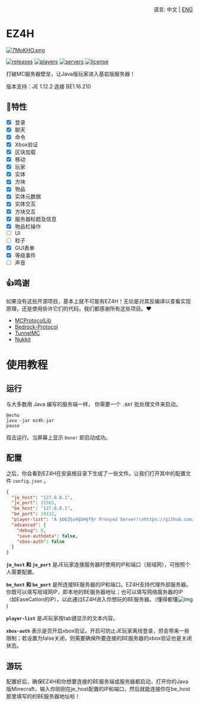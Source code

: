<div align="right">
  语言:
  中文 | 
  <a title="English" href="/README.md">ENG</a>
</div>

# EZ4H
[![7MoKHO.png](https://s4.ax1x.com/2022/01/13/7MoKHO.png)](https://imgtu.com/i/7MoKHO)

[![releases](https://img.shields.io/github/v/release/FillAmeaPixelNetWork/EZ4H?display_name=tag&color=%231ab1ad)](https://github.com/FillAmeaPixelNetWork/EZ4H/releases)
[![players](https://img.shields.io/bstats/players/10109)](https://bstats.org/plugin/bukkit/EZ4H/10109)
[![servers](https://img.shields.io/bstats/servers/10109)](https://bstats.org/plugin/bukkit/EZ4H/10109)
[![license](https://img.shields.io/github/license/FillAmeaPixelNetWork/EZ4H)](https://github.com/FillAmeaPixelNetWork/EZ4H/blob/main/LICENSE)

打破MC服务器壁垒，让Java版玩家进入基岩版服务器！

版本支持：JE 1.12.2 连接 BE1.16.210

## 🎉特性
- [x] 登录
- [x] 聊天
- [x] 命令
- [x] Xbox验证
- [x] 区块加载
- [x] 移动
- [x] 玩家
- [x] 实体
- [x] 方块
- [x] 物品
- [x] 实体元数据
- [x] 实体交互
- [x] 方块交互
- [x] 服务器标题及信息
- [x] 物品栏操作
- [ ] UI
- [ ] 粒子
- [x] GUI表单
- [x] 等级事件
- [ ] 声音

## 👍鸣谢
如果没有这些开源项目，基本上就不可能有EZ4H！无论是对其反编译以查看实现原理，还是使用些许它们的代码，我们都感谢所有这些项目。❤
- [MCProtocolLib](https://github.com/Steveice10/MCProtocolLib)
- [Bedrock-Protocol](https://github.com/CloudburstMC/Protocol)
- [TunnelMC](https://github.com/THEREALWWEFAN231/TunnelMC)
- [Nukkit](https://github.com/CloudburstMC/Nukkit/)

# 使用教程

## 运行

与大多数用 Java 编写的服务端一样， 你需要一个 `.BAT` 批处理文件来启动。  
~~~  
@echo  
java -jar ez4h.jar  
pause
~~~
双击运行。当屏幕上显示 `Done!` 即启动成功。

## 配置

之后，你会看到EZ4H在安装根目录下生成了一些文件。让我们打开其中的配置文件 `config.json` 。

~~~json
{
  "je_host": "127.0.0.1",
  "je_port": 25565,
  "be_host": "127.0.0.1",
  "be_port": 19132,
  "player-list": "A §bEZ§a4§bH§f§r Proxyed Server!\nhttps://github.com/MeditationDev/EZ4H",
  "advanced": {
    "debug": 0,
    "save-authdata": false,
    "xbox-auth": false
  }
}
~~~
**`je_host` 和 `je_port`** 是JE玩家连接服务器时使用的IP和端口（局域网），可按照个人需要配置。

**`be_host` 和 `be_port`** 是所连接BE服务器的IP和端口。EZ4H支持代理外部服务器。你既可以填写局域网IP，即本地的BE服务器地址；也可以填写网络服务器的IP（如EaseCation的IP），以此通过EZ4H进入你想玩的BE服务器。（懂得都懂![img](https://www.mcbbs.net/static/image/smiley/tong/....png))

**`player-list`** 是JE玩家按tab键显示的文本内容。

**`xbox-auth`** 表示是否开启xbox验证。开启可防止JE玩家离线登录，但会带来一些限制；若设置为false关闭，则需要确保所要连接的BE服务器的xbox验证也是关闭状态。

## 游玩

配置好后，确保EZ4H和你想要连接的BE服务端或服务器都启动，打开你的Java版Minecraft，输入你刚刚在je_host配置的IP和端口，然后就能连接你在be_host那里填写的的BE服务器地址啦！


